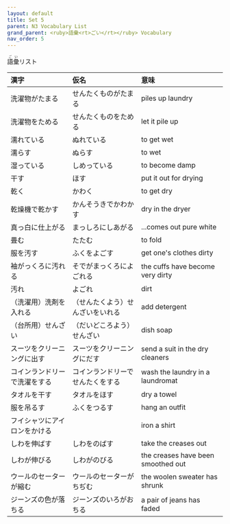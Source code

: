 ```yaml
---
layout: default
title: Set 5
parent: N3 Vocabulary List
grand_parent: <ruby>語彙<rt>ごい</rt></ruby> Vocabulary
nav_order: 5
---
```


<ruby>語彙<rt>ごい</rt></ruby>リスト

| 漢字                         | 仮名                             | 意味                               |
|:---------------------------- |:-------------------------------- |:---------------------------------- |
| 洗濯物がたまる               | せんたくものがたまる             | piles up laundry                   |
| 洗濯物をためる               | せんたくものをためる             | let it pile up                     |
| 濡れている                   | ぬれている                       | to get wet                         |
| 濡らす                       | ぬらす                           | to wet                             |
| 湿っている                   | しめっている                     | to become damp                     |
| 干す                         | ほす                             | put it out for drying              |
| 乾く                         | かわく                           | to get dry                         |
| 乾燥機で乾かす               | かんそうきでかわかす             | dry in the dryer                   |
| 真っ白に仕上がる             | まっしろにしあがる               | ...comes out pure white            |
| 畳む                         | たたむ                           | to fold                            |
| 服を汚す                     | ふくをよごす                     | get one's clothes dirty            |
| 袖がっくろに汚れる           | そでがまっくろによごれる         | the cuffs have become very dirty   |
| 汚れ                         | よごれ                           | dirt                               |
| （洗濯用）洗剤を入れる       | （せんたくよう）せんざいをいれる | add detergent                      |
| （台所用）せんざい           | （だいどころよう）せんざい       | dish soap                          |
| スーツをクリーニングに出す   | スーツをクリーニングにだす       | send a suit in the dry cleaners    |
| コインランドリーで洗濯をする | コインランドリーでせんたくをする | wash the laundry in a laundromat   |
| タオルを干す                 | タオルをほす                     | dry a towel                        |
| 服を吊るす                   | ふくをつるす                     | hang an outfit                     |
| フイシャツにアイロンをかける |                                  | iron a shirt                       |
| しわを伸ばす                 | しわをのばす                     | take the creases out               |
| しわが伸びる                 | しわがのびる                     | the creases have been smoothed out |
| ウールのセーターが縮む       | ウールのセーターがちぢむ         | the woolen sweater has shrunk      |
| ジーンズの色が落ちる         | ジーンズのいろがおちる           | a pair of jeans has faded          |
